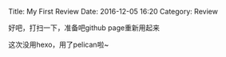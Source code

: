 Title: My First Review
Date: 2016-12-05 16:20
Category: Review

好吧，打扫一下，准备吧github page重新用起来

这次没用hexo，用了pelican啦~